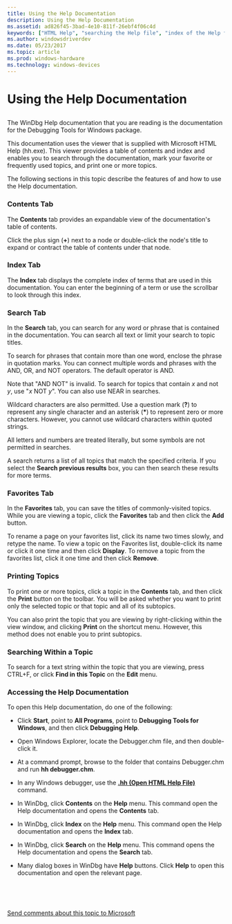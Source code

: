 ```yaml
---
title: Using the Help Documentation
description: Using the Help Documentation
ms.assetid: ad826f45-3bad-4e10-811f-26ebf4f06c4d
keywords: ["HTML Help", "searching the Help file", "index of the Help file", "favorites in the Help file", "printing topics from the Help file", "hh.exe", "help file", "help file, overview", "help file, searching"]
ms.author: windowsdriverdev
ms.date: 05/23/2017
ms.topic: article
ms.prod: windows-hardware
ms.technology: windows-devices
---
```


# Using the Help Documentation


## <span id="ddk_using_the_help_file_dbg"></span><span id="DDK_USING_THE_HELP_FILE_DBG"></span>


The WinDbg Help documentation that you are reading is the documentation for the Debugging Tools for Windows package.

This documentation uses the viewer that is supplied with Microsoft HTML Help (hh.exe). This viewer provides a table of contents and index and enables you to search through the documentation, mark your favorite or frequently used topics, and print one or more topics.

The following sections in this topic describe the features of and how to use the Help documentation.

### <span id="contents_tab"></span><span id="CONTENTS_TAB"></span>Contents Tab

The **Contents** tab provides an expandable view of the documentation's table of contents.

Click the plus sign (**+**) next to a node or double-click the node's title to expand or contract the table of contents under that node.

### <span id="index_tab"></span><span id="INDEX_TAB"></span>Index Tab

The **Index** tab displays the complete index of terms that are used in this documentation. You can enter the beginning of a term or use the scrollbar to look through this index.

### <span id="search_tab"></span><span id="SEARCH_TAB"></span>Search Tab

In the **Search** tab, you can search for any word or phrase that is contained in the documentation. You can search all text or limit your search to topic titles.

To search for phrases that contain more than one word, enclose the phrase in quotation marks. You can connect multiple words and phrases with the AND, OR, and NOT operators. The default operator is AND.

Note that "AND NOT" is invalid. To search for topics that contain *x* and not *y*, use "*x* NOT *y*". You can also use NEAR in searches.

Wildcard characters are also permitted. Use a question mark (**?**) to represent any single character and an asterisk (**\***) to represent zero or more characters. However, you cannot use wildcard characters within quoted strings.

All letters and numbers are treated literally, but some symbols are not permitted in searches.

A search returns a list of all topics that match the specified criteria. If you select the **Search previous results** box, you can then search these results for more terms.

### <span id="favorites_tab"></span><span id="FAVORITES_TAB"></span>Favorites Tab

In the **Favorites** tab, you can save the titles of commonly-visited topics. While you are viewing a topic, click the **Favorites** tab and then click the **Add** button.

To rename a page on your favorites list, click its name two times slowly, and retype the name. To view a topic on the Favorites list, double-click its name or click it one time and then click **Display**. To remove a topic from the favorites list, click it one time and then click **Remove**.

### <span id="printing_topics"></span><span id="PRINTING_TOPICS"></span>Printing Topics

To print one or more topics, click a topic in the **Contents** tab, and then click the **Print** button on the toolbar. You will be asked whether you want to print only the selected topic or that topic and all of its subtopics.

You can also print the topic that you are viewing by right-clicking within the view window, and clicking **Print** on the shortcut menu. However, this method does not enable you to print subtopics.

### <span id="searching_within_a_topic"></span><span id="SEARCHING_WITHIN_A_TOPIC"></span>Searching Within a Topic

To search for a text string within the topic that you are viewing, press CTRL+F, or click **Find in this Topic** on the **Edit** menu.

### <span id="accessing_the_help_documentation"></span><span id="ACCESSING_THE_HELP_DOCUMENTATION"></span>Accessing the Help Documentation

To open this Help documentation, do one of the following:

-   Click **Start**, point to **All Programs**, point to **Debugging Tools for Windows**, and then click **Debugging Help**.

-   Open Windows Explorer, locate the Debugger.chm file, and then double-click it.

-   At a command prompt, browse to the folder that contains Debugger.chm and run **hh debugger.chm**.

-   In any Windows debugger, use the [**.hh (Open HTML Help File)**](-hh--open-html-help-file-.md) command.

-   In WinDbg, click **Contents** on the **Help** menu. This command open the Help documentation and opens the **Contents** tab.

-   In WinDbg, click **Index** on the **Help** menu. This command open the Help documentation and opens the **Index** tab.

-   In WinDbg, click **Search** on the **Help** menu. This command opens the Help documentation and opens the **Search** tab.

-   Many dialog boxes in WinDbg have **Help** buttons. Click **Help** to open this documentation and open the relevant page.

 

 

[Send comments about this topic to Microsoft](mailto:wsddocfb@microsoft.com?subject=Documentation%20feedback%20[debugger\debugger]:%20Using%20the%20Help%20Documentation%20%20RELEASE:%20%285/15/2017%29&body=%0A%0APRIVACY%20STATEMENT%0A%0AWe%20use%20your%20feedback%20to%20improve%20the%20documentation.%20We%20don't%20use%20your%20email%20address%20for%20any%20other%20purpose,%20and%20we'll%20remove%20your%20email%20address%20from%20our%20system%20after%20the%20issue%20that%20you're%20reporting%20is%20fixed.%20While%20we're%20working%20to%20fix%20this%20issue,%20we%20might%20send%20you%20an%20email%20message%20to%20ask%20for%20more%20info.%20Later,%20we%20might%20also%20send%20you%20an%20email%20message%20to%20let%20you%20know%20that%20we've%20addressed%20your%20feedback.%0A%0AFor%20more%20info%20about%20Microsoft's%20privacy%20policy,%20see%20http://privacy.microsoft.com/default.aspx. "Send comments about this topic to Microsoft")




